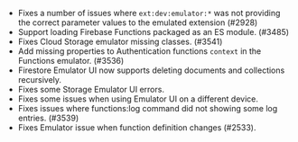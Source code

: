 - Fixes a number of issues where `ext:dev:emulator:*` was not providing the correct parameter values to the emulated extension (#2928)
- Support loading Firebase Functions packaged as an ES module. (#3485)
- Fixes Cloud Storage emulator missing classes. (#3541)
- Add missing properties to Authentication functions `context` in the Functions emulator. (#3536)
- Firestore Emulator UI now supports deleting documents and collections recursively.
- Fixes some Storage Emulator UI errors.
- Fixes some issues when using Emulator UI on a different device.
- Fixes issues where functions:log command did not showing some log entries. (#3539)
- Fixes Emulator issue when function definition changes (#2533).
